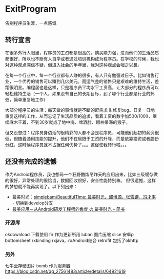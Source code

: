 # ExitProgram
告别程序员生涯，一点感慨

## 转行宣言
在很多外行人眼里，程序员的工资都是很高的，购买能力强，进而他们的生活品质都很好，所以也不断有人自学或者通过培训机构成为程序员。在学校的时候，我也对这种观点深信不疑，但进入社会的半年里，我对这种观点会嗤之以鼻。

在每一个行业中，每一个行业都有人赚的很多，有人只有勉强过日子。比如销售行业，一个优秀的销售可以赚到几亿美元，而运气差的销售只是艰难的维持生活，差距很明显。编程届也是这样，只是程序员平均水平工资高，让大部分的程序员可以轻松维持生活（一个人，如果没有自己的长期目标，到了哪个行业都是行业的蚂蚁，简单重复地工作）

大部分程序员的生活：每天做的事情就是不断的赶需求 & 修复bug。日复一日地重复这样的工作，从而忘记了生活品质的追求，看着工资的数字加500/1000，继续麻木干着，不到30岁就成了地中海、啤酒肚、眼神呆滞的猴子。

但又没想过：程序员身边活的很精彩的人都不会是程序员，可能他们起初的薪资很低，但随着通用技能的提升，他们不在局限于工资的升降，而是依靠投资或者股份分红，这时候程序员就不占据任何优势了。。。这促使我转行啦。。。

## 还没有完成的遗憾
作为Android程序员，我也想码一个狂野酷炫吊炸天的应用出来，比如三级缓存做的很好，异常处理的很恰当，数据回收很好，安全性能特别棒。
但很遗憾，这样的梦想就不能再实现了。以下列出来：

* 最美时光：[simplebam/BeautifulTime: 最美时光，邱博源，张雪键，冯才淇 ](https://github.com/simplebam/BeautifulTime) - 切换到develop分支
 * [最美应用－从Android研发工程师的角度 の 最美时光 - 简书](https://www.jianshu.com/p/bc7a3f022854) 

### 开源库 
okdownload  下载使用
fir 作为更新所用
luban 图片压缩
slice 安卓p
bottomsheet
rxbinding  rxjava，rxAndroid结合
retrofit 包括了okhttp

### 另外
七牛云存储图片
bomb 作为服务器 https://blog.csdn.net/qq_27561483/article/details/64921619 
